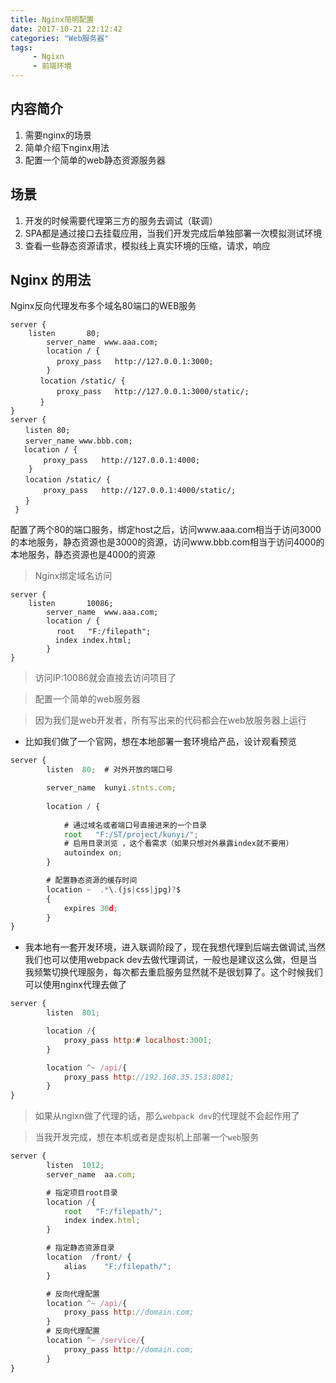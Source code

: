 ```yaml
---
title: Nginx简明配置
date: 2017-10-21 22:12:42
categories: "Web服务器" 
tags:
     - Ngixn
     - 前端环境
---
```

## 内容简介

1. 需要nginx的场景
2. 简单介绍下nginx用法
3. 配置一个简单的web静态资源服务器

## 场景

1. 开发的时候需要代理第三方的服务去调试（联调）
2. SPA都是通过接口去挂载应用，当我们开发完成后单独部署一次模拟测试环境
3. 查看一些静态资源请求，模拟线上真实环境的压缩，请求，响应

<!-- more -->

## Nginx 的用法

Nginx反向代理发布多个域名80端口的WEB服务

```
server {
    listen       80;
        server_name  www.aaa.com;
        location / {
       　　proxy_pass   http://127.0.0.1:3000;
        }
　　　　location /static/ {
       　　proxy_pass   http://127.0.0.1:3000/static/;
　　　　}
}
server {
　　listen 80; 
　　server_name www.bbb.com; 
   location / {
    　　proxy_pass   http://127.0.0.1:4000;
    }
　　location /static/ {
    　　proxy_pass   http://127.0.0.1:4000/static/;
　　}
 }
```

配置了两个80的端口服务，绑定host之后，访问www.aaa.com相当于访问3000的本地服务，静态资源也是3000的资源，访问www.bbb.com相当于访问4000的本地服务，静态资源也是4000的资源


> Nginx绑定域名访问

```
server {
    listen       10086;
        server_name  www.aaa.com;
        location / {
       　　root   "F:/filepath";
          index index.html;
        }
}
```

> 访问IP:10086就会直接去访问项目了

> 配置一个简单的web服务器

> 因为我们是web开发者，所有写出来的代码都会在web放服务器上运行



* 比如我们做了一个官网，想在本地部署一套环境给产品，设计观看预览
``` javascript
server {
        listen  80;  # 对外开放的端口号

        server_name  kunyi.stnts.com;  
 
        location / {
            
            # 通过域名或者端口号直接进来的一个目录
            root   "F:/ST/project/kunyi/";
            # 启用目录浏览 ，这个看需求（如果只想对外暴露index就不要用）
            autoindex on;   
        }

        # 配置静态资源的缓存时间
        location ~  .*\.(js|css|jpg)?$ 
        {
            expires 30d;
        }
}
```


* 我本地有一套开发环境，进入联调阶段了，现在我想代理到后端去做调试,当然我们也可以使用webpack dev去做代理调试，一般也是建议这么做，但是当我频繁切换代理服务，每次都去重启服务显然就不是很划算了。这个时候我们可以使用nginx代理去做了
``` javascript
server {
        listen  801;

        location /{
            proxy_pass http:# localhost:3001;
        }

        location ^~ /api/{
            proxy_pass http://192.168.35.153:8081;
        }
}
```
> 如果从ngixn做了代理的话，那么`webpack dev`的代理就不会起作用了

> 当我开发完成，想在本机或者是虚拟机上部署一个```web```服务

``` javascript
server {
        listen  1012;
        server_name  aa.com;

        # 指定项目root目录
        location /{
            root   "F:/filepath/";
            index index.html;
        }

        # 指定静态资源目录
        location  /front/ {
            alias    "F:/filepath/";
        }

        # 反向代理配置
        location ^~ /api/{
            proxy_pass http://domain.com;
        }
        # 反向代理配置
        location ^~ /service/{
            proxy_pass http://domain.com;
        }
}
```

